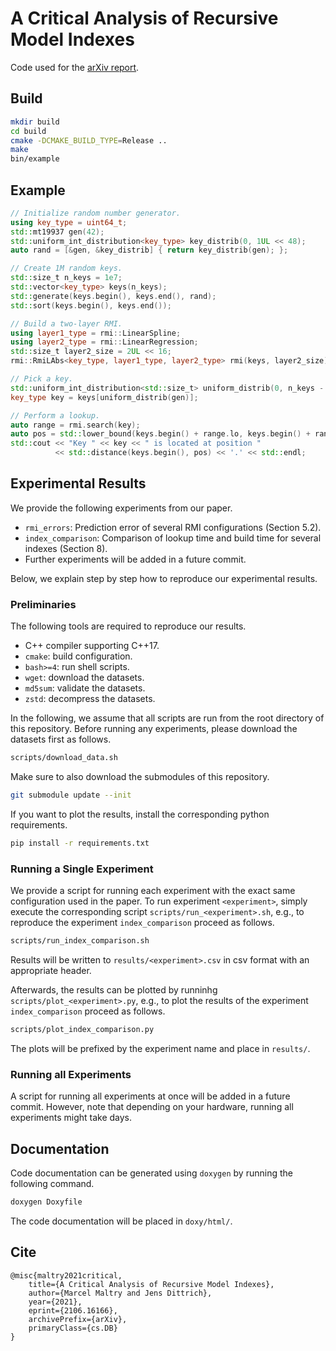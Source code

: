 # A Critical Analysis of Recursive Model Indexes
Code used for the [arXiv report](https://arxiv.org/abs/2106.16166).

## Build
```sh
mkdir build
cd build
cmake -DCMAKE_BUILD_TYPE=Release ..
make
bin/example
```

## Example
```c++
// Initialize random number generator.
using key_type = uint64_t;
std::mt19937 gen(42);
std::uniform_int_distribution<key_type> key_distrib(0, 1UL << 48);
auto rand = [&gen, &key_distrib] { return key_distrib(gen); };

// Create 1M random keys.
std::size_t n_keys = 1e7;
std::vector<key_type> keys(n_keys);
std::generate(keys.begin(), keys.end(), rand);
std::sort(keys.begin(), keys.end());

// Build a two-layer RMI.
using layer1_type = rmi::LinearSpline;
using layer2_type = rmi::LinearRegression;
std::size_t layer2_size = 2UL << 16;
rmi::RmiLAbs<key_type, layer1_type, layer2_type> rmi(keys, layer2_size);

// Pick a key.
std::uniform_int_distribution<std::size_t> uniform_distrib(0, n_keys - 1);
key_type key = keys[uniform_distrib(gen)];

// Perform a lookup.
auto range = rmi.search(key);
auto pos = std::lower_bound(keys.begin() + range.lo, keys.begin() + range.hi, key);
std::cout << "Key " << key << " is located at position "
          << std::distance(keys.begin(), pos) << '.' << std::endl;
```

## Experimental Results

We provide the following experiments from our paper.
* `rmi_errors`: Prediction error of several RMI configurations (Section 5.2).
* `index_comparison`: Comparison of lookup time and build time for several
  indexes (Section 8).
* Further experiments will be added in a future commit.

Below, we explain step by step how to reproduce our experimental results.

### Preliminaries
The following tools are required to reproduce our results.
* C++ compiler supporting C++17.
* `cmake`: build configuration.
* `bash>=4`: run shell scripts.
* `wget`: download the datasets.
* `md5sum`: validate the datasets.
* `zstd`: decompress the datasets.

In the following, we assume that all scripts are run from the root directory of
this repository. Before running any experiments, please download the datasets
first as follows.
```sh
scripts/download_data.sh
```
Make sure to also download the submodules of this repository.
```sh
git submodule update --init
```
If you want to plot the results, install the corresponding python requirements.
```sh
pip install -r requirements.txt
```

### Running a Single Experiment
We provide a script for running each experiment with the exact same
configuration used in the paper. To run experiment `<experiment>`, simply
execute the corresponding script `scripts/run_<experiment>.sh`, e.g., to
reproduce the experiment `index_comparison` proceed as follows.
```sh
scripts/run_index_comparison.sh
```

Results will be written to `results/<experiment>.csv` in csv format with an
appropriate header.

Afterwards, the results can be plotted by runninhg `scripts/plot_<experiment>.py`, e.g., to plot the results of the experiment `index_comparison` proceed as follows.
```sh
scripts/plot_index_comparison.py
```

The plots will be prefixed by the experiment name and place in `results/`.

### Running all Experiments
A script for running all experiments at once will be added in a future commit.
However, note that depending on your hardware, running all experiments might
take days.

## Documentation
Code documentation can be generated using `doxygen` by running the following command.
```sh
doxygen Doxyfile
```
The code documentation will be placed in `doxy/html/`.

## Cite
```
@misc{maltry2021critical,
    title={A Critical Analysis of Recursive Model Indexes},
    author={Marcel Maltry and Jens Dittrich},
    year={2021},
    eprint={2106.16166},
    archivePrefix={arXiv},
    primaryClass={cs.DB}
}
```
